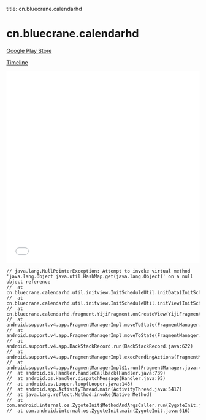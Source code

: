 title: cn.bluecrane.calendarhd

# cn.bluecrane.calendarhd

[Google Play Store](https://play.google.com/store/apps/details?id=cn.bluecrane.calendarhd)

[Timeline](./vis-timeline.html)

<iframe src="./vis-timeline.html" width="100%" height="500px" style="border:none;"></iframe>

```
// java.lang.NullPointerException: Attempt to invoke virtual method 'java.lang.Object java.util.HashMap.get(java.lang.Object)' on a null object reference
// 	at cn.bluecrane.calendarhd.util.initview.InitScheduleUtil.initData(InitScheduleUtil.java:304)
// 	at cn.bluecrane.calendarhd.util.initview.InitScheduleUtil.initView(InitScheduleUtil.java:250)
// 	at cn.bluecrane.calendarhd.fragment.YijiFragment.onCreateView(YijiFragment.java:110)
// 	at android.support.v4.app.FragmentManagerImpl.moveToState(FragmentManager.java:870)
// 	at android.support.v4.app.FragmentManagerImpl.moveToState(FragmentManager.java:1080)
// 	at android.support.v4.app.BackStackRecord.run(BackStackRecord.java:622)
// 	at android.support.v4.app.FragmentManagerImpl.execPendingActions(FragmentManager.java:1416)
// 	at android.support.v4.app.FragmentManagerImpl$1.run(FragmentManager.java:420)
// 	at android.os.Handler.handleCallback(Handler.java:739)
// 	at android.os.Handler.dispatchMessage(Handler.java:95)
// 	at android.os.Looper.loop(Looper.java:148)
// 	at android.app.ActivityThread.main(ActivityThread.java:5417)
// 	at java.lang.reflect.Method.invoke(Native Method)
// 	at com.android.internal.os.ZygoteInit$MethodAndArgsCaller.run(ZygoteInit.java:726)
// 	at com.android.internal.os.ZygoteInit.main(ZygoteInit.java:616)

```



